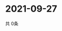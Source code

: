 # 2021-09-27
  共 0条

  <!-- BEGIN -->
  <!-- 最后更新时间Mon Sep 27 2021 17:12:10 GMT+0000 (Coordinated Universal Time) -->
  
  <!-- END -->
  
  